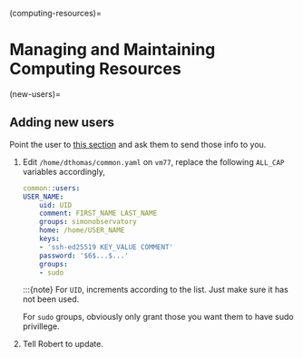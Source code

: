 (computing-resources)=
# Managing and Maintaining Computing Resources

(new-users)=
## Adding new users

Point the user to [this section](#obtaining-unix-account) and ask them to send those info to you.

1. Edit `/home/dthomas/common.yaml` on `vm77`, replace the following `ALL_CAP` variables accordingly,

    ```yml
    common::users:
    USER_NAME:
        uid: UID
        comment: FIRST_NAME LAST_NAME
        groups: simonobservatory
        home: /home/USER_NAME
        keys:
        - 'ssh-ed25519 KEY_VALUE COMMENT'
        password: '$6$...$...'
        groups:
        - sudo
    ```

    :::{note}
    For `UID`, increments according to the list. Just make sure it has not been used.

    For `sudo` groups, obviously only grant those you want them to have sudo privillege.

2. Tell Robert to update.
